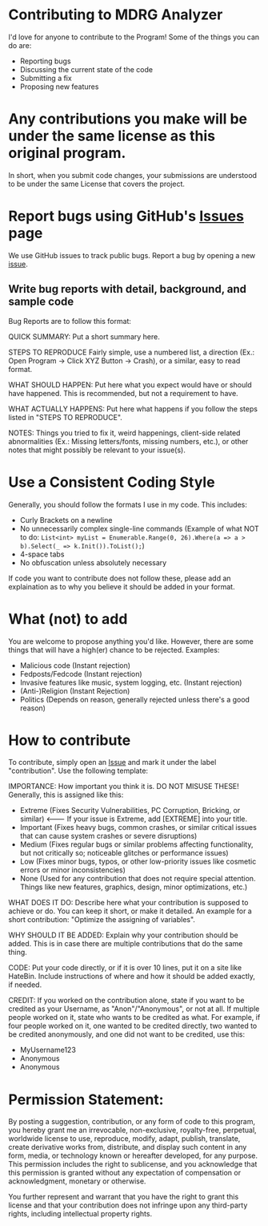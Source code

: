 # Contributing to MDRG Analyzer
I'd love for anyone to contribute to the Program! Some of the things you can do are:

- Reporting bugs
- Discussing the current state of the code
- Submitting a fix
- Proposing new features

# Any contributions you make will be under the same license as this original program.
In short, when you submit code changes, your submissions are understood to be under the same License that covers the project.

# Report bugs using GitHub's [Issues](https://github.com/Wehrmachtserdbeere/MDRG-Analyzer/issues) page
We use GitHub issues to track public bugs. Report a bug by opening a new [issue](https://github.com/Wehrmachtserdbeere/MDRG-Analyzer/issues).

## Write bug reports with detail, background, and sample code

Bug Reports are to follow this format:

QUICK SUMMARY:
Put a short summary here.

STEPS TO REPRODUCE
Fairly simple, use a numbered list, a direction (Ex.: Open Program -> Click XYZ Button -> Crash), or a similar, easy to read format.

WHAT SHOULD HAPPEN:
Put here what you expect would have or should have happened. This is recommended, but not a requirement to have.

WHAT ACTUALLY HAPPENS:
Put here what happens if you follow the steps listed in "STEPS TO REPRODUCE".

NOTES:
Things you tried to fix it, weird happenings, client-side related abnormalities (Ex.: Missing letters/fonts, missing numbers, etc.), or other notes that might possibly be relevant to your issue(s).

# Use a Consistent Coding Style
Generally, you should follow the formats I use in my code. This includes:

- Curly Brackets on a newline
- No unnecessarily complex single-line commands (Example of what NOT to do: `List<int> myList = Enumerable.Range(0, 26).Where(a => a > b).Select(_ => k.Init()).ToList();`)
- 4-space tabs
- No obfuscation unless absolutely necessary

If code you want to contribute does not follow these, please add an explaination as to why you believe it should be added in your format.

# What (not) to add
You are welcome to propose anything you'd like. However, there are some things that will have a high(er) chance to be rejected. Examples:

- Malicious code (Instant rejection)
- Fedposts/Fedcode (Instant rejection)
- Invasive features like music, system logging, etc. (Instant rejection)
- (Anti-)Religion (Instant Rejection)
- Politics (Depends on reason, generally rejected unless there's a good reason)

# How to contribute
To contribute, simply open an [Issue](https://github.com/Wehrmachtserdbeere/MDRG-Analyzer/issues) and mark it under the label "contribution". Use the following template:

IMPORTANCE:
How important you think it is. DO NOT MISUSE THESE! Generally, this is assigned like this:
- Extreme (Fixes Security Vulnerabilities, PC Corruption, Bricking, or similar) <--- If your issue is Extreme, add [EXTREME] into your title.
- Important (Fixes heavy bugs, common crashes, or similar critical issues that can cause system crashes or severe disruptions)
- Medium (Fixes regular bugs or similar problems affecting functionality, but not critically so; noticeable glitches or performance issues)
- Low (Fixes minor bugs, typos, or other low-priority issues like cosmetic errors or minor inconsistencies)
- None (Used for any contribution that does not require special attention. Things like new features, graphics, design, minor optimizations, etc.)

WHAT DOES IT DO:
Describe here what your contribution is supposed to achieve or do. You can keep it short, or make it detailed. An example for a short contribution: "Optimize the assigning of variables".

WHY SHOULD IT BE ADDED:
Explain why your contribution should be added. This is in case there are multiple contributions that do the same thing.

CODE:
Put your code directly, or if it is over 10 lines, put it on a site like HateBin. Include instructions of where and how it should be added exactly, if needed.

CREDIT:
If you worked on the contribution alone, state if you want to be credited as your Username, as "Anon"/"Anonymous", or not at all. If multiple people worked on it, state who wants to be credited as what. For example, if four people worked on it, one wanted to be credited directly, two wanted to be credited anonymously, and one did not want to be credited, use this:

- MyUsername123
- Anonymous
- Anonymous

# Permission Statement:

By posting a suggestion, contribution, or any form of code to this program, you hereby grant me an irrevocable, non-exclusive, royalty-free, perpetual, worldwide license to use, reproduce, modify, adapt, publish, translate, create derivative works from, distribute, and display such content in any form, media, or technology known or hereafter developed, for any purpose. This permission includes the right to sublicense, and you acknowledge that this permission is granted without any expectation of compensation or acknowledgment, monetary or otherwise.

You further represent and warrant that you have the right to grant this license and that your contribution does not infringe upon any third-party rights, including intellectual property rights.
